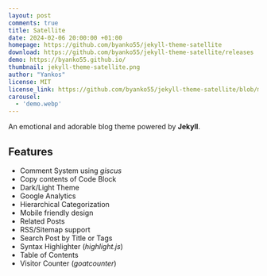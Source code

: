 ```yaml
---
layout: post
comments: true
title: Satellite
date: 2024-02-06 20:00:00 +01:00
homepage: https://github.com/byanko55/jekyll-theme-satellite
download: https://github.com/byanko55/jekyll-theme-satellite/releases
demo: https://byanko55.github.io/
thumbnail: jekyll-theme-satellite.png
author: "Yankos"
license: MIT
license_link: https://github.com/byanko55/jekyll-theme-satellite/blob/master/LICENSE
carousel:
  - 'demo.webp'
---
```


An emotional and adorable blog theme powered by **Jekyll**.

## Features

* Comment System using *giscus*
* Copy contents of Code Block
* Dark/Light Theme
* Google Analytics
* Hierarchical Categorization
* Mobile friendly design
* Related Posts
* RSS/Sitemap support
* Search Post by Title or Tags
* Syntax Highlighter (*highlight.js*)
* Table of Contents
* Visitor Counter (*goatcounter*)
